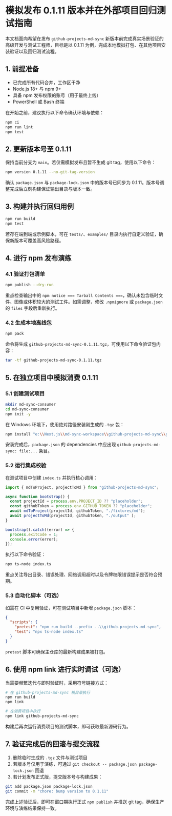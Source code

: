 # 模拟发布 0.1.11 版本并在外部项目回归测试指南

本文档面向希望在发布 `github-projects-md-sync` 新版本前完成真实场景验证的高级开发与测试工程师，目标是以 0.1.11 为例，完成本地模拟打包、在其他项目安装验证以及回归测试流程。

## 1. 前提准备

- 已完成所有代码合并，工作区干净
- Node.js 18+ 与 npm 9+
- 具备 npm 发布权限的账号（用于最终上线）
- PowerShell 或 Bash 终端

在开始之前，建议执行以下命令确认环境与依赖：

```bash
npm ci
npm run lint
npm test
```

## 2. 更新版本号至 0.1.11

保持当前分支为 `main`。若仅需模拟发布且暂不生成 git tag，使用以下命令：

```bash
npm version 0.1.11 --no-git-tag-version
```

确认 `package.json` 与 `package-lock.json` 中的版本号已同步为 0.1.11。版本号调整完成后立刻构建保证输出目录与版本一致。

## 3. 构建并执行回归用例

```bash
npm run build
npm test
```

若存在端到端或示例脚本，可在 `tests/`、`examples/` 目录内执行自定义验证，确保新版本可覆盖高风险路径。

## 4. 进行 npm 发布演练

### 4.1 验证打包清单

```bash
npm publish --dry-run
```

重点检查输出中的 `npm notice === Tarball Contents ===`，确认未包含临时文件、图像或体积较大的测试工件。如需调整，修改 `.npmignore` 或 `package.json` 的 `files` 字段后重新执行。

### 4.2 生成本地离线包

```bash
npm pack
```

命令将生成 `github-projects-md-sync-0.1.11.tgz`，可使用以下命令验证包内容：

```bash
tar -tf github-projects-md-sync-0.1.11.tgz
```

## 5. 在独立项目中模拟消费 0.1.11

### 5.1 创建测试项目

```bash
mkdir md-sync-consumer
cd md-sync-consumer
npm init -y
```

在 Windows 环境下，使用绝对路径安装刚生成的 `.tgz` 包：

```bash
npm install "e:\\Next.js\\md-sync-workspace\\github-projects-md-sync\\github-projects-md-sync-0.1.11.tgz"
```

安装完成后，`package.json` 的 dependencies 中应出现 `github-projects-md-sync: file:...` 条目。

### 5.2 运行集成校验

在测试项目中创建 `index.ts` 并执行核心调用：

```typescript
import { mdToProject, projectToMd } from "github-projects-md-sync";

async function bootstrap() {
  const projectId = process.env.PROJECT_ID ?? "placeholder";
  const githubToken = process.env.GITHUB_TOKEN ?? "placeholder";
  await mdToProject(projectId, githubToken, "./fixtures/md");
  await projectToMd(projectId, githubToken, "./output" );
}

bootstrap().catch((error) => {
  process.exitCode = 1;
  console.error(error);
});
```

执行以下命令验证：

```bash
npx ts-node index.ts
```

重点关注导出目录、错误处理、网络调用超时以及令牌权限错误提示是否符合预期。

### 5.3 自动化脚本（可选）

如需在 CI 中复用验证，可在测试项目中新增 `package.json` 脚本：

```json
{
  "scripts": {
    "pretest": "npm run build --prefix ..\\github-projects-md-sync",
    "test": "npx ts-node index.ts"
  }
}
```

`pretest` 脚本可确保主仓库的最新构建成果被打包。

## 6. 使用 npm link 进行实时调试（可选）

当需要频繁迭代与即时验证时，采用符号链接方式：

```bash
# 在 github-projects-md-sync 根目录执行
npm run build
npm link

# 在消费项目中执行
npm link github-projects-md-sync
```

构建后再次运行消费项目的测试脚本，即可获取最新源码行为。

## 7. 验证完成后的回滚与提交流程

1. 删除临时生成的 `.tgz` 文件与测试项目
2. 若版本号仅用于演练，可通过 `git checkout -- package.json package-lock.json` 回退
3. 若计划发布正式版，提交版本号与构建成果：

```bash
git add package.json package-lock.json
git commit -m "chore: bump version to 0.1.11"
```

完成上述验证后，即可在窗口期执行正式 `npm publish` 并推送 git tag，确保生产环境与演练结果保持一致。
